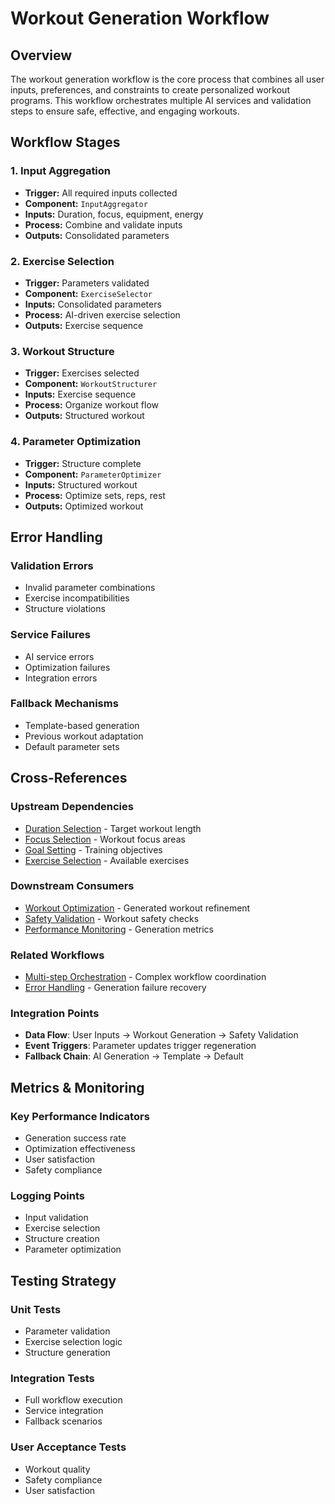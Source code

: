 # Workout Generation Workflow

## Overview

The workout generation workflow is the core process that combines all user inputs, preferences, and constraints to create personalized workout programs. This workflow orchestrates multiple AI services and validation steps to ensure safe, effective, and engaging workouts.

## Workflow Stages

### 1. Input Aggregation
- **Trigger:** All required inputs collected
- **Component:** `InputAggregator`
- **Inputs:** Duration, focus, equipment, energy
- **Process:** Combine and validate inputs
- **Outputs:** Consolidated parameters

### 2. Exercise Selection
- **Trigger:** Parameters validated
- **Component:** `ExerciseSelector`
- **Inputs:** Consolidated parameters
- **Process:** AI-driven exercise selection
- **Outputs:** Exercise sequence

### 3. Workout Structure
- **Trigger:** Exercises selected
- **Component:** `WorkoutStructurer`
- **Inputs:** Exercise sequence
- **Process:** Organize workout flow
- **Outputs:** Structured workout

### 4. Parameter Optimization
- **Trigger:** Structure complete
- **Component:** `ParameterOptimizer`
- **Inputs:** Structured workout
- **Process:** Optimize sets, reps, rest
- **Outputs:** Optimized workout

## Error Handling

### Validation Errors
- Invalid parameter combinations
- Exercise incompatibilities
- Structure violations

### Service Failures
- AI service errors
- Optimization failures
- Integration errors

### Fallback Mechanisms
- Template-based generation
- Previous workout adaptation
- Default parameter sets

## Cross-References

### Upstream Dependencies
- [Duration Selection](../user-interactions/duration-selection-workflow.md) - Target workout length
- [Focus Selection](../user-interactions/focus-selection-workflow.md) - Workout focus areas
- [Goal Setting](../user-interactions/goal-setting-workflow.md) - Training objectives
- [Exercise Selection](./exercise-selection-workflow.md) - Available exercises

### Downstream Consumers
- [Workout Optimization](./workout-optimization-workflow.md) - Generated workout refinement
- [Safety Validation](../data-validation/safety-validation-workflow.md) - Workout safety checks
- [Performance Monitoring](../monitoring-observability/performance-monitoring-workflow.md) - Generation metrics

### Related Workflows
- [Multi-step Orchestration](../system-orchestration/multi-step-orchestration-workflow.md) - Complex workflow coordination
- [Error Handling](../system-orchestration/error-handling-workflow.md) - Generation failure recovery

### Integration Points
- **Data Flow**: User Inputs → Workout Generation → Safety Validation
- **Event Triggers**: Parameter updates trigger regeneration
- **Fallback Chain**: AI Generation → Template → Default

## Metrics & Monitoring

### Key Performance Indicators
- Generation success rate
- Optimization effectiveness
- User satisfaction
- Safety compliance

### Logging Points
- Input validation
- Exercise selection
- Structure creation
- Parameter optimization

## Testing Strategy

### Unit Tests
- Parameter validation
- Exercise selection logic
- Structure generation

### Integration Tests
- Full workflow execution
- Service integration
- Fallback scenarios

### User Acceptance Tests
- Workout quality
- Safety compliance
- User satisfaction 